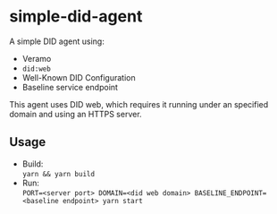 # simple-did-agent

A simple DID agent using:
- Veramo
- `did:web`
- Well-Known DID Configuration
- Baseline service endpoint

This agent uses DID web, which requires it running under an specified domain and using an HTTPS server.


## Usage
- Build: \
`yarn && yarn build`
- Run: \
`PORT=<server port> DOMAIN=<did web domain> BASELINE_ENDPOINT=<baseline endpoint> yarn start`
